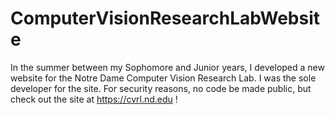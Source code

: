 # ComputerVisionResearchLabWebsite
In the summer between my Sophomore and Junior years, I developed a new website for the Notre Dame Computer Vision Research Lab.  I was the sole developer for the site.   For security reasons, no code be made public, but check out the site at https://cvrl.nd.edu !
